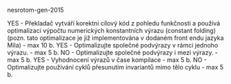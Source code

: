 nesrotom-gen-2015

YES - Překladač vytváří korektní cílový kód z pohledu funkčnosti a používá optimalizaci výpočtu numerických konstantních výrazu (constant folding) (pozn. tato optimalizace je již implementována v dodaném front endu jazyka Mila) - max 10 b.
YES - Optimalizujte společné podvýrazy v rámci jednoho výrazu. - max 5 b.
NO - Optimalizujte společné podvýrazy i mezi výrazy. - max 5 b.
YES - Vyhodnocení výrazů v čase kompilace - max 5 b.
NO - Optimalizujte používání cyklů přesunutím invariantů mimo tělo cyklu - max 5 b.

